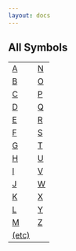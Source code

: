```yaml
---
layout: docs
---
```

## All Symbols

|  |  |
|----|----|
| <a href="A.html#_A_" target="main">A</a> | <a href="N.html#_N_" target="main">N</a> |
| <a href="B.html#_B_" target="main">B</a> | <a href="O.html#_O_" target="main">O</a> |
| <a href="C.html#_C_" target="main">C</a> | <a href="P.html#_P_" target="main">P</a> |
| <a href="D.html#_D_" target="main">D</a> | <a href="Q.html#_Q_" target="main">Q</a> |
| <a href="E.html#_E_" target="main">E</a> | <a href="R.html#_R_" target="main">R</a> |
| <a href="F.html#_F_" target="main">F</a> | <a href="S.html#_S_" target="main">S</a> |
| <a href="G.html#_G_" target="main">G</a> | <a href="T.html#_T_" target="main">T</a> |
| <a href="H.html#_H_" target="main">H</a> | <a href="U.html#_U_" target="main">U</a> |
| <a href="I.html#_I_" target="main">I</a> | <a href="V.html#_V_" target="main">V</a> |
| <a href="J.html#_J_" target="main">J</a> | <a href="W.html#_W_" target="main">W</a> |
| <a href="K.html#_K_" target="main">K</a> | <a href="X.html#_X_" target="main">X</a> |
| <a href="L.html#_L_" target="main">L</a> | <a href="Y.html#_Y_" target="main">Y</a> |
| <a href="M.html#_M_" target="main">M</a> | <a href="Z.html#_Z_" target="main">Z</a> |
| <a href="etc.html" target="main">(etc)</a> |  |
